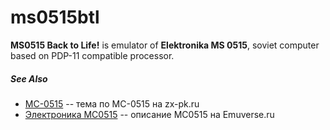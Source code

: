 # ms0515btl
**MS0515 Back to Life!** is emulator of **Elektronika MS 0515**, soviet computer based on PDP-11 compatible processor.

##### See Also
* [МС-0515](http://zx-pk.ru/threads/15146-ms-0515.html) -- тема по МС-0515 на zx-pk.ru
* [Электроника МС0515](http://www.emuverse.ru/wiki/%D0%AD%D0%BB%D0%B5%D0%BA%D1%82%D1%80%D0%BE%D0%BD%D0%B8%D0%BA%D0%B0_%D0%9C%D0%A10515) -- описание МС0515 на Emuverse.ru

